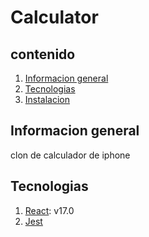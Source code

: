 # Calculator

## contenido
1. [Informacion general](#informacion-general)
2. [Tecnologias](#tecnologias)
3. [Instalacion](#instalacion)

## Informacion general
clon de calculador de iphone

## Tecnologias

1. [React](https://es.reactjs.org): v17.0
2. [Jest](https://jestjs.io/)